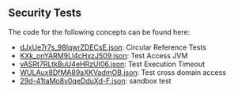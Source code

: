## Security Tests

The code for the following concepts can be found here: 

- [dJxUe7r7s\_98IqwrZDECsE.json](dJxUe7r7s_98IqwrZDECsE.json): Circular Reference Tests
- [KXk\_onYARM9Ll4cHxzJ509.json](KXk_onYARM9Ll4cHxzJ509.json): Test Access JVM
- [vASRt7RLtkBuU4eHRzUI06.json](vASRt7RLtkBuU4eHRzUI06.json): Test Execution Timeout
- [WULAux8DfMA89aXKVadmOB.json](WULAux8DfMA89aXKVadmOB.json): Test cross domain access
- [29d\-41taMo8v0qeDduXd\-F.json](29d-41taMo8v0qeDduXd-F.json): sandbox test
